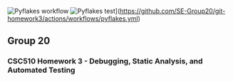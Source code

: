 ![Pyflakes workflow](https://img.shields.io/github/actions/workflow/status/SE-Group20/git-homework3/pyflakes.yml?label=Pyflakes)
![Pyflakes test](https://github.com/SE-Group20/git-homework3/actions/workflows/pyflakes.yml/badge.svg)](https://github.com/SE-Group20/git-homework3/actions/workflows/pyflakes.yml)

## Group 20

### CSC510 Homework 3 - Debugging, Static Analysis, and Automated Testing
